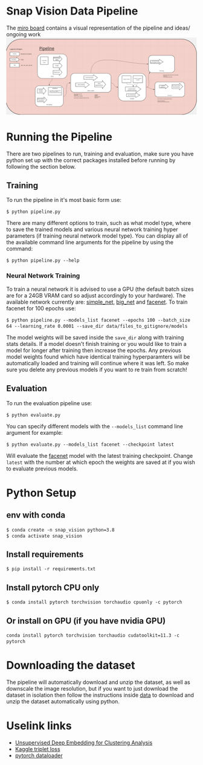 # Snap Vision Data Pipeline
The [miro board](https://miro.com/app/board/uXjVOGzD1U0=/) contains a visual representation of the pipeline and ideas/ ongoing work
![Alt text](snap-vision-data-pipeline.png?raw=true "Data Pipeline")

# Running the Pipeline
There are two pipelines to run, training and evaluation, make sure you have python set up with the correct packages installed before running by following the section below.
## Training
To run the pipeline in it's most basic form use:
```
$ python pipeline.py
```
There are many different options to train, such as what model type, where to save the trained models and various neural network training hyper parameters (if training neural network model type). You can display all of the available command line arguments for the pipeline by using the command:
```
$ python pipeline.py --help
```
### Neural Network Training
To train a neural network it is advised to use a GPU (the default batch sizes are for a 24GB VRAM card so adjust accordingly to your hardware). The available network currently are: [simple_net](models/toy_network.py), [big_net](models/network.py) and [facenet](models/FaceNet.py). To train facenet for 100 epochs use:
```
$ python pipeline.py --models_list facenet --epochs 100 --batch_size 64 --learning_rate 0.0001 --save_dir data/files_to_gitignore/models
```
The model weights will be saved inside the `save_dir` along with training stats details. If a model doesn't finish training or you would like to train a model for longer after training then increase the epochs. Any previous model weights found which have identical training hyperparamters will be automatically loaded and training will continue where it was left. So make sure you delete any previous models if you want to re train from scratch!

## Evaluation
To run the evaluation pipeline use:
```
$ python evaluate.py
```
You can specify different models with the `--models_list` command line argument for example:
```
$ python evaluate.py --models_list facenet --checkpoint latest
```
Will evaluate the [facenet](models/FaceNet.py) model with the latest training checkpoint. Change `latest` with the number at which epoch the weights are saved at if you wish to evaluate previous models.


# Python Setup
## env with conda
```
$ conda create -n snap_vision python=3.8
$ conda activate snap_vision
```
## Install requirements
```
$ pip install -r requirements.txt
```
## Install pytorch CPU only
```
$ conda install pytorch torchvision torchaudio cpuonly -c pytorch
```
## Or install on GPU (if you have nvidia GPU)
```
conda install pytorch torchvision torchaudio cudatoolkit=11.3 -c pytorch
```
# Downloading the dataset
The pipeline will automatically download and unzip the dataset, as well as downscale the image resolution, but if you want to just download the dataset in isolation then follow the instructions inside [data](./data) to download and unzip the dataset automatically using python.

# Uselink links
- [Unsupervised Deep Embedding for Clustering Analysis](https://arxiv.org/pdf/1511.06335.pdf)
- [Kaggle triplet loss](https://www.kaggle.com/code/hirotaka0122/triplet-loss-with-pytorch/notebook)
- [pytorch dataloader](https://pytorch.org/tutorials/beginner/data_loading_tutorial.html)
